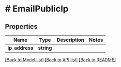 # # EmailPublicIp

## Properties

Name | Type | Description | Notes
------------ | ------------- | ------------- | -------------
**ip_address** | **string** |  |

[[Back to Model list]](../../README.md#models) [[Back to API list]](../../README.md#endpoints) [[Back to README]](../../README.md)
